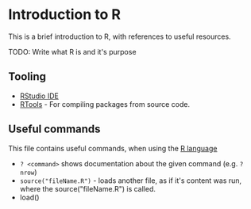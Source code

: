 # Introduction to R

This is a brief introduction to R, with references to useful resources.

TODO: Write what R is and it's purpose


## Tooling
- [RStudio IDE](https://posit.co/download/rstudio-desktop/) 
- [RTools](https://cran.rstudio.com/bin/windows/Rtools/) - For compiling packages from source code.


## Useful commands
This file contains useful commands, when using the [R language](https://www.r-project.org/)

- `? <command>` shows documentation about the given command (e.g. `? nrow`)
- `source("fileName.R")` - loads another file, as if it's content was run, where the source("fileName.R") is called.
- load()